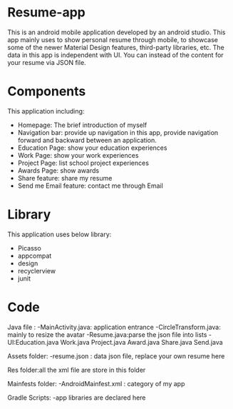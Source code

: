 # Resume-app
This is an android mobile application developed by an android studio. This app mainly uses to show personal resume through mobile, to showcase some of the newer Material Design features, third-party libraries, etc. The data in this app is independent with UI. You can instead of the content for your resume via JSON file.
# Components
This application including:
- Homepage: The brief introduction of myself
- Navigation bar:  provide up navigation in this app, provide navigation forward and backward between an application.
- Education Page: show your education experiences 
- Work Page: show your work experiences
- Project Page: list school project experiences
- Awards Page: show awards
- Share feature: share my resume
- Send me Email feature: contact me through Email
# Library
This application uses below library:
- Picasso
- appcompat
- design
- recyclerview
- junit
# Code 
Java file :
-MainActivity.java: application entrance
-CircleTransform.java: mainly to resize the avatar
-Resume.java:parse the json file into lists
-UI:Education.java
   Work.java
   Project.java
   Award.java
   Share.java
   Send.java

Assets folder: 
-resume.json : data json file, replace your own resume here

Res folder:all the xml file are store in this folder

Mainfests folder:
-AndroidMainfest.xml : category of my app

Gradle Scripts: 
-app libraries are declared here
   




